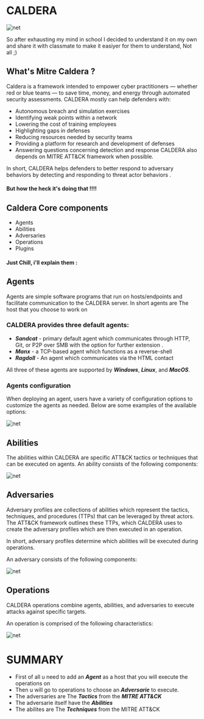 # CALDERA

![net](https://repository-images.githubusercontent.com/112409981/e17c0200-8cb2-11eb-8cae-d818ce9e6d65)

So after exhausting my mind in school I decided to understand it on my own and share it with classmate to make it easiyer for them to understand, Not all ;)

## What's Mitre Caldera ?
Caldera is a framework intended to empower cyber practitioners — whether red or blue teams — to save time, money, and energy through automated security assessments.
CALDERA mostly can help defenders with:
* Autonomous breach and simulation exercises
* Identifying weak points within a network
* Lowering the cost of training employees
* Highlighting gaps in defenses
* Reducing resources needed by security teams
* Providing a platform for research and development of defenses
* Answering questions concerning detection and response
CALDERA also depends on MITRE ATT&CK framework when possible.

In short, CALDERA helps defenders to better respond to adversary behaviors by detecting and responding to threat actor behaviors .
#### But how the heck it's doing that !!!!
## Caldera Core components
* Agents
* Abilities
* Adversaries
* Operations
* Plugins

#### Just Chill, i'll explain them :

## Agents
Agents are simple software programs that run on hosts/endpoints and facilitate communication to the CALDERA server.
In short agents are The host that you choose to work on
### CALDERA provides three default agents:
* ***Sandcat*** - primary default agent which communicates through HTTP, Git, or P2P over SMB with the option for further extension .
* ***Manx*** - a TCP-based agent which functions as a reverse-shell
* ***Ragdoll*** - An agent which communicates via the HTML contact

All three of these agents are supported by ***Windows***, ***Linux***, and ***MacOS***.
### Agents configuration
When deploying an agent, users have a variety of configuration options to customize the agents as needed. Below are some examples of the available options:

![net](https://miro.medium.com/v2/resize:fit:1400/format:webp/1*NASr0xMKyUKEKiHX3rBK1g.png)

## Abilities
The abilities within CALDERA are specific ATT&CK tactics or techniques that can be executed on agents. An ability consists of the following components:

![net](https://miro.medium.com/v2/resize:fit:1400/format:webp/1*HxBTayt-1oMkXjBVf3_a3w.png)

## Adversaries
Adversary profiles are collections of abilities which represent the tactics, techniques, and procedures (TTPs) that can be leveraged by threat actors.
The ATT&CK framework outlines these TTPs, which CALDERA uses to create the adversary profiles which are then executed in an operation. 

In short, adversary profiles determine which abilities will be executed during operations.

An adversary consists of the following components:

![net](https://miro.medium.com/v2/resize:fit:720/format:webp/1*djRX7MutQ5WcGM1YiCdvog.png)

## Operations
CALDERA operations combine agents, abilities, and adversaries to execute attacks against specific targets.

An operation is comprised of the following characteristics:

![net](https://miro.medium.com/v2/resize:fit:720/format:webp/1*tQzxPOTn6qjeaxSEef-f5Q.png)

# SUMMARY
* First of all u need to add an ***Agent*** as a host that you will execute the operations on
* Then u will go to operations to choose an ***Adversarie*** to execute.
* The adversaries are The ***Tactics*** from the ***MITRE ATT&CK***
* The adversarie itself have the ***Abilities***
* The abilites are The ***Techniques*** from the MITRE ATT&CK
